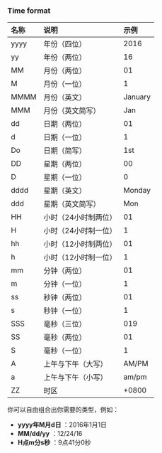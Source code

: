 ### Time format


| 名称 | 说明 | 示例 |
| :--- | :--- | :--- |
| yyyy | 年份（四位） | 2016 |
| yy | 年份（两位） | 16 |
| MM | 月份（两位） | 01 |
| M | 月份（一位） | 1 |
| MMMM | 月份（英文） | January |
| MMM | 月份（英文简写） | Jan |
| dd | 日期（两位） | 01 |
| d | 日期（一位） | 1 |
| Do | 日期（简写） | 1st |
| DD | 星期（两位） | 00 |
| D | 星期（一位） | 0 |
| dddd | 星期（英文） | Monday |
| ddd | 星期（英文简写） | Mon |
| HH | 小时（24小时制两位） | 01 |
| H | 小时（24小时制一位） | 1 |
| hh | 小时（12小时制两位） | 01 |
| h | 小时（12小时制一位） | 1 |
| mm | 分钟（两位） | 01 |
| m | 分钟（一位） | 1 |
| ss | 秒钟（两位） | 01 |
| s | 秒钟（一位） | 1 |
| SSS | 毫秒（三位） | 019 |
| SS | 毫秒（两位） | 01 |
| S | 毫秒（一位） | 1 |
| A | 上午与下午（大写） | AM/PM |
| a | 上午与下午（小写） | am/pm |
| ZZ | 时区 | +0800 |

你可以自由组合出你需要的类型，例如：

* **yyyy年M月d日**
  ：2016年1月1日
* **MM/dd/yy**
  ：12/24/16
* **H点m分s秒**
  ：9点41分0秒



